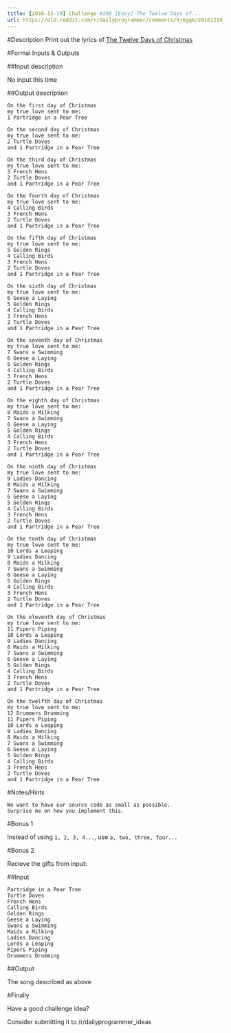 ```yaml
---
title: [2016-12-19] Challenge #296 [Easy] The Twelve Days of...
url: https://old.reddit.com/r/dailyprogrammer/comments/5j6ggm/20161219_challenge_296_easy_the_twelve_days_of/
---
```


#Description
Print out the lyrics of [The Twelve Days of Christmas](http://www.41051.com/xmaslyrics/twelvedays.html)

#Formal Inputs & Outputs

##Input description

No input this time

##Output description

    On the first day of Christmas
    my true love sent to me:
    1 Partridge in a Pear Tree

    On the second day of Christmas
    my true love sent to me:
    2 Turtle Doves
    and 1 Partridge in a Pear Tree

    On the third day of Christmas
    my true love sent to me:
    3 French Hens
    2 Turtle Doves
    and 1 Partridge in a Pear Tree

    On the fourth day of Christmas
    my true love sent to me:
    4 Calling Birds
    3 French Hens
    2 Turtle Doves
    and 1 Partridge in a Pear Tree

    On the fifth day of Christmas
    my true love sent to me:
    5 Golden Rings
    4 Calling Birds
    3 French Hens
    2 Turtle Doves
    and 1 Partridge in a Pear Tree

    On the sixth day of Christmas
    my true love sent to me:
    6 Geese a Laying
    5 Golden Rings
    4 Calling Birds
    3 French Hens
    2 Turtle Doves
    and 1 Partridge in a Pear Tree

    On the seventh day of Christmas
    my true love sent to me:
    7 Swans a Swimming
    6 Geese a Laying
    5 Golden Rings
    4 Calling Birds
    3 French Hens
    2 Turtle Doves
    and 1 Partridge in a Pear Tree

    On the eighth day of Christmas
    my true love sent to me:
    8 Maids a Milking
    7 Swans a Swimming
    6 Geese a Laying
    5 Golden Rings
    4 Calling Birds
    3 French Hens
    2 Turtle Doves
    and 1 Partridge in a Pear Tree

    On the ninth day of Christmas
    my true love sent to me:
    9 Ladies Dancing
    8 Maids a Milking
    7 Swans a Swimming
    6 Geese a Laying
    5 Golden Rings
    4 Calling Birds
    3 French Hens
    2 Turtle Doves
    and 1 Partridge in a Pear Tree

    On the tenth day of Christmas
    my true love sent to me:
    10 Lords a Leaping
    9 Ladies Dancing
    8 Maids a Milking
    7 Swans a Swimming
    6 Geese a Laying
    5 Golden Rings
    4 Calling Birds
    3 French Hens
    2 Turtle Doves
    and 1 Partridge in a Pear Tree

    On the eleventh day of Christmas
    my true love sent to me:
    11 Pipers Piping
    10 Lords a Leaping
    9 Ladies Dancing
    8 Maids a Milking
    7 Swans a Swimming
    6 Geese a Laying
    5 Golden Rings
    4 Calling Birds
    3 French Hens
    2 Turtle Doves
    and 1 Partridge in a Pear Tree

    On the twelfth day of Christmas
    my true love sent to me:
    12 Drummers Drumming
    11 Pipers Piping
    10 Lords a Leaping
    9 Ladies Dancing
    8 Maids a Milking
    7 Swans a Swimming
    6 Geese a Laying
    5 Golden Rings
    4 Calling Birds
    3 French Hens
    2 Turtle Doves
    and 1 Partridge in a Pear Tree

#Notes/Hints

    We want to have our source code as small as possible.
    Surprise me on how you implement this.

#Bonus 1

Instead of using `1, 2, 3, 4...`, use `a, two, three, four...`

#Bonus 2

Recieve the gifts from input:

##Input

    Partridge in a Pear Tree
    Turtle Doves
    French Hens
    Calling Birds
    Golden Rings
    Geese a Laying
    Swans a Swimming
    Maids a Milking
    Ladies Dancing
    Lords a Leaping
    Pipers Piping
    Drummers Drumming

##Output

The song described as above

#Finally

Have a good challenge idea?

Consider submitting it to /r/dailyprogrammer_ideas
